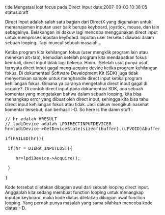 title:Mengatasi lost focus pada Direct Input
date:2007-09-03 10:38:05
status:draft

Direct Input adalah salah satu bagian dari DirectX yang digunakan untuk memanajemen inputan user baik berupa keyboard, joystick, mouse, dan lain sebagainya. Belakangan ini dakuw lagi mencoba menggunakan direct input untuk memproses inputan keyboard. Inputan user tersebut diawasi dalam sebuah looping. Tapi muncul sebuah masalah...
<!--more-->Ketika program kita kehilangan fokus (user mengklik program lain atau menekan alt+tab), kemudian setelah program kita mendapatkan fokus kembali, direct input tidak lagi bekerja. Hmm.. Setelah usut punya usut, ternyata direct input gagal meng-acquire device ketika program kehilangan fokus. Di dokumentasi Software Development Kit (SDK) juga tidak menyertakan sample untuk menghandle direct input ketika program kehilangan fokus. Gimana ya caranya mengetahui direct input gagal di acquire?. Di contoh direct input pada dokumentasi SDK, ada sebuah komentar yang mengatakan bahwa dalam sebuah looping, kita bisa menangkap error yang dibuat oleh direct input, sehingga kita bisa tahu direct input kehilangan fokus atau tidak. Jadi dakuw mengikuti nasehat komentar tersebut, dan berhasil :-D. So here is the damn stuff :
<pre>
// hr adalah HRESULT
// lpdiDevice adalah LPDIRECTINPUTDEVICE8
hr=lpdiDevice-&gt;GetDeviceState(sizeof(buffer),(LPVOID)&amp;buffer);

if(FAILED(hr)){

 if(hr = DIERR_INPUTLOST){

 	hr=lpdiDevice-&gt;Acquire();

 }

}</pre>
Kode tersebut diletakan dibagian awal dari sebuah looping direct input. Anggaplah kita sedang membuat function looping untuk menangkap inputan keyboard, maka kode diatas diletakan dibagian awal function looping. Yang pernah punya masalah yang sama silahkan mencoba kode diatas :-D.